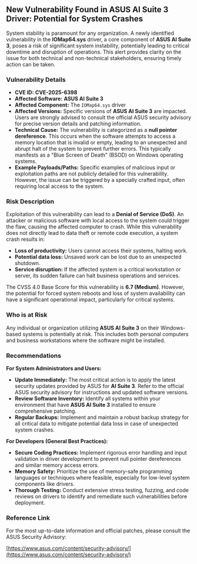 ## New Vulnerability Found in **ASUS AI Suite 3** Driver: Potential for System Crashes

System stability is paramount for any organization. A newly identified vulnerability in the **IOMap64.sys** driver, a core component of **ASUS AI Suite 3**, poses a risk of significant system instability, potentially leading to critical downtime and disruption of operations. This alert provides clarity on the issue for both technical and non-technical stakeholders, ensuring timely action can be taken.

### Vulnerability Details

*   **CVE ID:** **CVE-2025-6398**
*   **Affected Software:** **ASUS AI Suite 3**
*   **Affected Component:** The `IOMap64.sys` driver
*   **Affected Versions:** Specific versions of **ASUS AI Suite 3** are impacted. Users are strongly advised to consult the official ASUS security advisory for precise version details and patching information.
*   **Technical Cause:** The vulnerability is categorized as a **null pointer dereference**. This occurs when the software attempts to access a memory location that is invalid or empty, leading to an unexpected and abrupt halt of the system to prevent further errors. This typically manifests as a "Blue Screen of Death" (BSOD) on Windows operating systems.
*   **Example Payloads/Paths:** Specific examples of malicious input or exploitation paths are not publicly detailed for this vulnerability. However, the issue can be triggered by a specially crafted input, often requiring local access to the system.

### Risk Description

Exploitation of this vulnerability can lead to a **Denial of Service (DoS)**. An attacker or malicious software with local access to the system could trigger the flaw, causing the affected computer to crash. While this vulnerability does not directly lead to data theft or remote code execution, a system crash results in:

*   **Loss of productivity:** Users cannot access their systems, halting work.
*   **Potential data loss:** Unsaved work can be lost due to an unexpected shutdown.
*   **Service disruption:** If the affected system is a critical workstation or server, its sudden failure can halt business operations and services.

The CVSS 4.0 Base Score for this vulnerability is **6.7 (Medium)**. However, the potential for forced system reboots and loss of system availability can have a significant operational impact, particularly for critical systems.

### Who is at Risk

Any individual or organization utilizing **ASUS AI Suite 3** on their Windows-based systems is potentially at risk. This includes both personal computers and business workstations where the software might be installed.

### Recommendations

**For System Administrators and Users:**

*   **Update Immediately:** The most critical action is to apply the latest security updates provided by ASUS for **AI Suite 3**. Refer to the official ASUS security advisory for instructions and updated software versions.
*   **Review Software Inventory:** Identify all systems within your environment that have **ASUS AI Suite 3** installed to ensure comprehensive patching.
*   **Regular Backups:** Implement and maintain a robust backup strategy for all critical data to mitigate potential data loss in case of unexpected system crashes.

**For Developers (General Best Practices):**

*   **Secure Coding Practices:** Implement rigorous error handling and input validation in driver development to prevent null pointer dereferences and similar memory access errors.
*   **Memory Safety:** Prioritize the use of memory-safe programming languages or techniques where feasible, especially for low-level system components like drivers.
*   **Thorough Testing:** Conduct extensive stress testing, fuzzing, and code reviews on drivers to identify and remediate such vulnerabilities before deployment.

### Reference Link

For the most up-to-date information and official patches, please consult the ASUS Security Advisory:

[https://www.asus.com/content/security-advisory/](https://www.asus.com/content/security-advisory/)